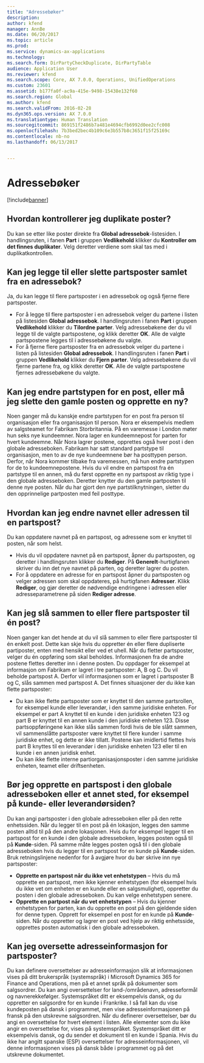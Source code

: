 ```yaml
---
title: "Adressebøker"
description: 
author: kfend
manager: AnnBe
ms.date: 06/20/2017
ms.topic: article
ms.prod: 
ms.service: dynamics-ax-applications
ms.technology: 
ms.search.form: DirPartyCheckDuplicate, DirPartyTable
audience: Application User
ms.reviewer: kfend
ms.search.scope: Core, AX 7.0.0, Operations, UnifiedOperations
ms.custom: 23601
ms.assetid: b177fa0f-ac9a-415e-9498-15438e132f60
ms.search.region: Global
ms.author: kfend
ms.search.validFrom: 2016-02-28
ms.dyn365.ops.version: AX 7.0.0
ms.translationtype: Human Translation
ms.sourcegitcommit: 869151f2486b7a481e4694cfb6992d0ee2cfc008
ms.openlocfilehash: 7b3bed2bec4b109c6e3b557b8c3651f15f25169c
ms.contentlocale: nb-no
ms.lasthandoff: 06/13/2017


---
```


# <a name="address-books"></a>Adressebøker

[!include[banner](../includes/banner.md)]




<a name="how-do-i-check-for-duplicate-records"></a>Hvordan kontrollerer jeg duplikate poster?
-------------------------------------

Du kan se etter like poster direkte fra **Global adressebok**-listesiden. I handlingsruten, i fanen **Part** i gruppen **Vedlikehold** klikker du **Kontroller om det finnes duplikater**. Velg deretter verdiene som skal tas med i duplikatkontrollen.

## <a name="can-i-bulk-add-or-delete-party-records-from-an-address-book"></a>Kan jeg legge til eller slette partsposter samlet fra en adressebok?
Ja, du kan legge til flere partsposter i en adressebok og også fjerne flere partsposter.

-   For å legge til flere partsposter i en adressebok velger du partene i listen på listesiden **Global adressebok**. I handlingsruten i fanen **Part** i gruppen **Vedlikehold** klikker du **Tilordne parter**. Velg adressebøkene der du vil legge til de valgte partspostene, og klikk deretter **OK**. Alle de valgte partspostene legges til i adressebøkene du valgte.
-   For å fjerne flere partsposter fra en adressebok velger du partene i listen på listesiden **Global adressebok**. I handlingsruten i fanen **Part** i gruppen **Vedlikehold** klikker du **Fjern parter**. Velg adressebøkene du vil fjerne partene fra, og klikk deretter **OK**. Alle de valgte partspostene fjernes adressebøkene du valgte.

## <a name="can-i-change-the-party-type-of-a-record-or-do-i-have-to-delete-the-old-record-and-create-a-new-one"></a>Kan jeg endre partstypen for en post, eller må jeg slette den gamle posten og opprette en ny?
Noen ganger må du kanskje endre partstypen for en post fra person til organisasjon eller fra organisasjon til person. Nora er eksempelvis medlem av salgsteamet for Fabrikam Storbritannia. På en varemesse i London møter hun seks nye kundeemner. Nora lager en kundeemnepost for parten for hvert kundeemne. Når Nora lagrer postene, opprettes også hver post i den globale adresseboken. Fabrikam har satt standard partstype til organisasjon, men to av de nye kundeemnene bør ha posttypen person. Derfor, når Nora kommer tilbake fra varemessen, må hun endre partstypen for de to kundeemnepostene. Hvis du vil endre en partspost fra én partstype til en annen, må du først opprette en ny partspost av riktig type i den globale adresseboken. Deretter knytter du den gamle partposten til denne nye posten. Når du har gjort den nye partstilknytningen, sletter du den opprinnelige partposten med feil posttype.

## <a name="how-do-i-change-the-name-or-address-of-a-party-record"></a>Hvordan kan jeg endre navnet eller adressen til en partspost?
Du kan oppdatere navnet på en partspost, og adressene som er knyttet til posten, når som helst.

-   Hvis du vil oppdatere navnet på en partspost, åpner du partsposten, og deretter i handlingsruten klikker du **Rediger**. På **Generelt**-hurtigfanen skriver du inn det nye navnet på parten, og deretter lagrer du posten.
-   For å oppdatere en adresse for en partspost åpner du partsposten og velger adressen som skal oppdateres, på hurtigfanen **Adresser**. Klikk **Rediger**, og gjør deretter de nødvendige endringene i adressen eller adresseparametrene på siden **Rediger adresse**.

## <a name="can-i-merge-two-or-more-party-records-into-one-record"></a>Kan jeg slå sammen to eller flere partsposter til én post?
Noen ganger kan det hende at du vil slå sammen to eller flere partsposter til én enkelt post. Dette kan skje hvis du oppretter én eller flere dupliserte partiposter, enten med hensikt eller ved et uhell. Når du fletter partsposter, velger du én oppføring som skal beholdes. Informasjonen fra de andre postene flettes deretter inn i denne posten. Du oppdager for eksempel at informasjon om Fabrikam er lagret i tre partsposter: A, B og C. Du vil beholde partspost A. Derfor vil informasjonen som er lagret i partsposter B og C, slås sammen med partspost A. Det finnes situasjoner der du ikke kan flette partsposter:

-   Du kan ikke flette partsposter som er knyttet til den samme partsrollen, for eksempel kunde eller leverandør, i den samme juridiske enheten. For eksempel er part A knyttet til en kunde i den juridiske enheten 123 og part B er knyttet til en annen kunde i den juridiske enheten 123. Disse partsoppføringene kan ikke slås sammen fordi hvis de ble slått sammen, vil sammenslåtte partsposter være knyttet til flere kunder i samme juridiske enhet, og dette er ikke tillatt. Postene kan imidlertid flettes hvis part B knyttes til en leverandør i den juridiske enheten 123 eller til en kunde i en annen juridisk enhet.
-   Du kan ikke flette interne partiorganisasjonsposter i den samme juridiske enheten, teamet eller driftsenheten.

## <a name="should-i-create-a-party-record-in-the-global-address-book-or-in-another-place-such-as-the-customer-or-vendor-page"></a>Bør jeg opprette en partspost i den globale adresseboken eller et annet sted, for eksempel på kunde- eller leverandørsiden?
Du kan angi partsposter i den globale adresseboken eller på den rette enhetssiden. Når du legger til en post på én lokasjon, legges den samme posten alltid til på den andre lokasjonen. Hvis du for eksempel legger til en partspost for en kunde i den globale adresseboken, legges posten også til på **Kunde**-siden. På samme måte legges posten også til i den globale adresseboken hvis du legger til en partspost for en kunde på **Kunde**-siden. Bruk retningslinjene nedenfor for å avgjøre hvor du bør skrive inn nye partsposter:

-   **Opprette en partspost når du ikke vet enhetstypen** – Hvis du må opprette en partspost, men ikke kjenner enhetstypen (for eksempel hvis du ikke vet om enheten er en kunde eller en salgsmulighet), oppretter du posten i den globale adresseboken. Du kan velge enhetstypen senere.
-   **Opprette en partpost når du vet enhetstypen** – Hvis du kjenner enhetstypen for parten, kan du opprette en post på den gjeldende siden for denne typen. Opprett for eksempel en post for en kunde på **Kunde**-siden. Når du oppretter og lagrer en post ved hjelp av riktig enhetsside, opprettes posten automatisk i den globale adresseboken.

## <a name="can-i-translate-address-information-for-party-records"></a>Kan jeg oversette adresseinformasjon for partsposter?
Du kan definere oversettelser av adresseinformasjon slik at informasjonen vises på ditt brukerspråk (systemspråk) i Microsoft Dynamics 365 for Finance and Operations, men på et annet språk på dokumenter som salgsordrer. Du kan angi oversettelser for land-/områdenavn, adresseformål og navnerekkefølger. Systemspråket ditt er eksempelvis dansk, og du oppretter en salgsordre for en kunde i Frankrike. I så fall kan du vise kundeposten på dansk i programmet, men vise adresseinformasjonen på fransk på den utskrevne salgsordren. Når du definerer oversettelser, bør du angi en oversettelse for hvert element i listen. Alle elementer som du ikke angir en oversettelse for, vises på systemspråket. Systemspråket ditt er eksempelvis dansk, og du sender et dokument til en kunde i Spania. Hvis du ikke har angitt spanske (ESP) oversettelser for adresseinformasjonen, vil denne informasjonen vises på dansk både i programmet og på det utskrevne dokumentet.




